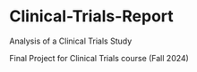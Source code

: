 # Clinical-Trials-Report
Analysis of a Clinical Trials Study

Final Project for Clinical Trials course (Fall 2024)
